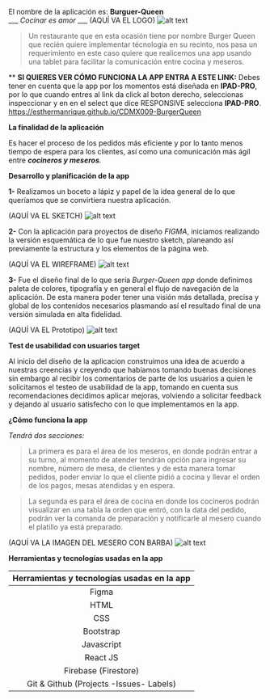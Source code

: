 El nombre de la aplicación es:
    **Burguer-Queen**  
___    *Cocinar es amor* ___
(AQUÍ VA EL LOGO)
![alt text](https://raw.githubusercontent.com/EstherManrique/CDMX009-BurgerQuee/master/markdown-files/Logo_BQ.png)

> Un restaurante que en esta ocasión tiene por nombre Burger Queen que recién quiere implementar técnología en su recinto, nos pasa un requerimiento en este caso quiere que realicemos una app usando una tablet para facilitar la comunicación entre cocina y meseros.

** __SI  QUIERES VER CÓMO FUNCIONA LA APP ENTRA A ESTE LINK:__ 
Debes tener en cuenta que la app por los momentos está diseñada en **IPAD-PRO**, por lo que cuando entres al link da click al boton derecho, seleccionas inspeccionar y en en el select que dice RESPONSIVE selecciona **IPAD-PRO**.
<br>
  https://esthermanrique.github.io/CDMX009-BurgerQueen

**La finalidad de la aplicación**

 Es hacer el proceso de los pedidos más eficiente y por lo tanto menos tiempo de espera para los clientes, así como una comunicación más ágil entre _**cocineros y meseros**._
 
 **Desarrollo y planificación de la app**
 
**1-** Realizamos un boceto a lápiz y papel de la idea general de lo que queríamos que se convirtiera nuestra aplicación.

(AQUÍ VA EL SKETCH)
![alt text](https://raw.githubusercontent.com/DianyelaMaldonado/CDMX009-Data-Lovers/master/imagenes/ON-Ranked02.png/)

**2-** Con la aplicación para proyectos de diseño *FIGMA*, iniciamos realizando la versión esquemática de lo que fue nuestro sketch, planeando así previamente la estructura y los elementos de la página web.

(AQUÍ VA EL WIREFRAME)
![alt text](https://raw.githubusercontent.com/DianyelaMaldonado/CDMX009-Data-Lovers/master/imagenes/ON-Ranked02.png/)

**3-** Fue el diseño final de lo que sería *Burger-Queen app* donde definimos paleta de colores, tipografía y en general el flujo de navegación de la aplicación. De esta manera poder tener una visión más detallada, precisa y global de los contenidos necesarios plasmando así el resultado final de una versión simulada en alta fidelidad.

(AQUÍ VA EL Prototipo)
![alt text](https://raw.githubusercontent.com/DianyelaMaldonado/CDMX009-Data-Lovers/master/imagenes/ON-Ranked02.png/)

**Test de usabilidad con usuarios target**

 Al inicio del diseño de la aplicacion construimos una idea de acuerdo a nuestras creencias y creyendo que habíamos tomando buenas decisiones sin embargo al recibir los comentarios de parte de los usuarios a quien le solicitamos el testeo de usabilidad de la app, tomando en cuenta sus recomendaciones decidimos aplicar mejoras, volviendo a solicitar feedback y dejando al usuario satisfecho con lo que implementamos en la app.

 **¿Cómo funciona la app**
 
 _Tendrá dos secciones:_
 
 >La primera es para el área de los meseros, en donde podrán entrar a su turno, al momento de atender tendrán opción para ingresar su nombre, número de mesa, de clientes y de esta manera tomar pedidos, poder enviar lo que el cliente pidió a cocina y llevar el orden de los pagos, mesas atendidas y en espera.
 
 >La segunda es para el área de cocina en donde los cocineros podrán visualizar en una tabla la orden que entró, con la data del pedido, podrán ver la comanda de preparación y notificarle al mesero cuando el platillo ya está preparado.
 
(AQUÍ VA LA IMAGEN DEL MESERO CON BARBA)
 ![alt text](https://raw.githubusercontent.com/DianyelaMaldonado/CDMX009-Data-Lovers/master/imagenes/ON-Ranked02.png/)
 
 **Herramientas y tecnologías usadas en la app**
 
 |  **Herramientas y tecnologías usadas en la app**     | 
| :-------------: |
|Figma |
| HTML | 
| CSS |
|Bootstrap|
| Javascript|
|React JS|
|Firebase (Firestore)|
|Git & Github (Projects -Issues- Labels)|